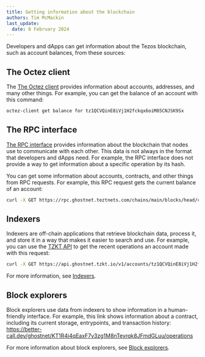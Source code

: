 ```yaml
---
title: Getting information about the blockchain
authors: Tim McMackin
last_update:
  date: 8 February 2024
---
```


Developers and dApps can get information about the Tezos blockchain, such as account balances, from these sources:

## The Octez client

The [The Octez client](/developing/octez-client) provides information about accounts, addresses, and many other things.
For example, you can get the balance of an account with this command:

```bash
octez-client get balance for tz1QCVQinE8iVj1H2fckqx6oiM85CNJSK9Sx
```

## The RPC interface

[The RPC interface](../architecture/rpc) provides information about the blockchain that nodes use to communicate with each other.
This data is not always in the format that developers and dApps need.
For example, the RPC interface does not provide a way to get information about a specific operation by its hash.

You can get some information about accounts, contracts, and other things from RPC requests.
For example, this RPC request gets the current balance of an account:

```bash
curl -X GET https://rpc.ghostnet.teztnets.com/chains/main/blocks/head/context/contracts/tz1QCVQinE8iVj1H2fckqx6oiM85CNJSK9Sx/balance
```

## Indexers

Indexers are off-chain applications that retrieve blockchain data, process it, and store it in a way that makes it easier to search and use.
For example, you can use the [TZKT API](https://api.tzkt.io/) to get the recent operations an account made with this request:

```bash
curl -X GET https://api.ghostnet.tzkt.io/v1/accounts/tz1QCVQinE8iVj1H2fckqx6oiM85CNJSK9Sx/operations
```

For more information, see [Indexers](/developing/information/indexers).

## Block explorers

Block explorers use data from indexers to show information in a human-friendly interface.
For example, this link shows information about a contract, including its current storage, entrypoints, and transaction history: https://better-call.dev/ghostnet/KT1R4i4qEaxF7v3zg1M8nTeyrqk8JFmdGLuu/operations

For more information about block explorers, see [Block explorers](/developing/information/block-explorers).
